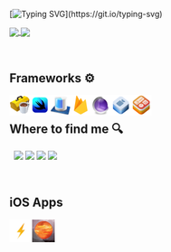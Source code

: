 [![Typing SVG](https://readme-typing-svg.herokuapp.com?size=35&color=E3BE7A&center=true&vCenter=true&lines=Hi+there%2C+I'm+Igor!;Developer+from+RND.)](https://git.io/typing-svg)


<!--

Here are some ideas to get you started:

- 🔭 I’m currently working on ...
- 🌱 I’m currently learning ...
- 👯 I’m looking to collaborate on ...
- 🤔 I’m looking for help with ...
- 💬 Ask me about ...
- 📫 How to reach me: ...
- 😄 Pronouns: ...
- ⚡ Fun fact: ...

<h2 align="center"> 
    <img src="https://media.giphy.com/media/Qo2dupDib32rkTY4hX/giphy.gif" 
width="50%" > 
</h2>
-->


<a href="https://github.com/i9orila">
    <img 
         align="center" 
         width="46%" 
         src="https://github-readme-stats.vercel.app/api?username=i9orila&count_private=true&show_icons=true&include_all_commits=true&hide=contribs&custom_title=Stats&line_height=36&theme=onedark&hide_border=true"   
         />
<a href="https://github.com/i9orila">  
    <img 
         lign="left" 
         width="52%" 
         align="center" 
         src="https://github-readme-streak-stats.herokuapp.com/?user=i9orila&theme=onedark&hide_border=true" 
         />
</a>

&nbsp;
&nbsp;  

## Frameworks ⚙️ 
<img align="left" alt="CocoaTouch" height="36px" src="https://github.com/i9orila/i9orila/blob/main/Assets/cocoatouch.png?raw=true" />
<img align="left" alt="SwiftUI" height="36px" src="https://github.com/i9orila/i9orila/blob/main/Assets/swiftui.png?raw=true" />
<img align="left" alt="CoreData" height="36px" src="https://github.com/i9orila/i9orila/blob/main/Assets/coredata.png?raw=true" />
<img align="left" alt="Firebase" height="36px" src="https://github.com/i9orila/i9orila/blob/main/Assets/firebase.png" />
<img align="left" alt="CoreAnimation" height="36px" src="https://github.com/i9orila/i9orila/blob/main/Assets/coreanimation.png?raw=true" />
<img align="left" alt="AVFoundation" height="36px" src="https://github.com/i9orila/i9orila/blob/main/Assets/avfoundation.png?raw=true" />
<img align="left" alt="WidgetKit" height="36px" src="https://github.com/i9orila/i9orila/blob/main/Assets/widgetkit.png?raw=true" />



&nbsp;
&nbsp; 
    
## Where to find me 🔍 
&nbsp;
[<img src="https://img.shields.io/badge/Telegram-2CA5E0?style=for-the-badge&logo=telegram&logoColor=white" />](https://tlgg.ru/i9orila)
[<img src="https://img.shields.io/badge/Instagram-%231877F2.svg?style=for-the-badge&logo=Instagram&logoColor=white" />](https://www.instagram.com/i9orila)
[<img src="https://img.shields.io/badge/Twitter-%231DA1F2.svg?style=for-the-badge&logo=Twitter&logoColor=white" />](https://twitter.com/i9orila)
[<img src="https://img.shields.io/badge/linkedin-%230077B5.svg?style=for-the-badge&logo=linkedin&logoColor=white" />](https://www.linkedin.com/in/x)
 
&nbsp;
&nbsp;  


## iOS Apps
<a href="https://github.com/i9orila/FlashChat">
<img align="left" alt="FlashChat" height="40px" src="https://github.com/i9orila/FlashChat/blob/main/FlashChat/Assets.xcassets/AppIcon.appiconset/40.png?raw=true" />
</a>
    <a href="https://github.com/i9orila/Weather">
<img align="left" alt="Weather" height="40px" src="https://github.com/i9orila/Weather/blob/main/Weather)/Assets.xcassets/AppIcon.appiconset/40.png?raw=true" />
</a>




